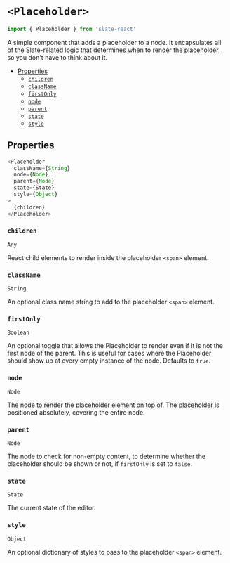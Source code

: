 
# `<Placeholder>`

```js
import { Placeholder } from 'slate-react'
```

A simple component that adds a placeholder to a node. It encapsulates all of the Slate-related logic that determines when to render the placeholder, so you don't have to think about it.

- [Properties](#properties)
  - [`children`](#children)
  - [`className`](#className)
  - [`firstOnly`](#firstOnly)
  - [`node`](#node)
  - [`parent`](#parent)
  - [`state`](#state)
  - [`style`](#style)


## Properties

```js
<Placeholder
  className={String}
  node={Node}
  parent={Node}
  state={State}
  style={Object}
>
  {children}
</Placeholder>
```

### `children`
`Any`

React child elements to render inside the placeholder `<span>` element.

### `className`
`String`

An optional class name string to add to the placeholder `<span>` element.

### `firstOnly`
`Boolean`

An optional toggle that allows the Placeholder to render even if it is not the first node of the parent. This is useful for cases where the Placeholder should show up at every empty instance of the node. Defaults to `true`.

### `node`
`Node`

The node to render the placeholder element on top of. The placeholder is positioned absolutely, covering the entire node.

### `parent`
`Node`

The node to check for non-empty content, to determine whether the placeholder should be shown or not, if `firstOnly` is set to `false`.

### `state`
`State`

The current state of the editor.

### `style`
`Object`

An optional dictionary of styles to pass to the placeholder `<span>` element.

